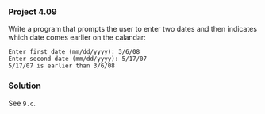 ### Project 4.09
Write a program that prompts the user to enter two dates and then indicates
which date comes earlier on the calandar:

```
Enter first date (mm/dd/yyyy): 3/6/08
Enter second date (mm/dd/yyyy): 5/17/07
5/17/07 is earlier than 3/6/08
```

### Solution
See `9.c`.
